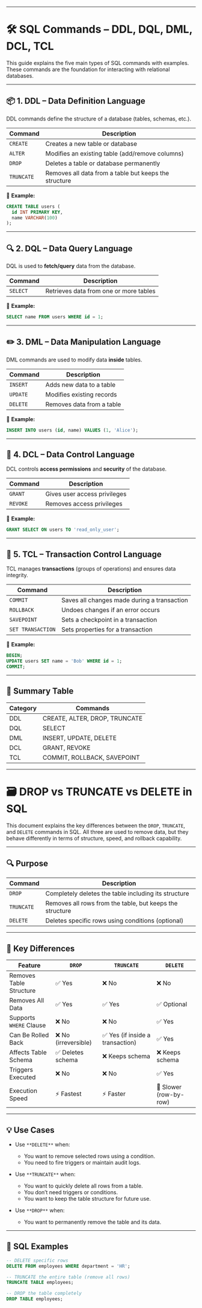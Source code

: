 
---

# 🛠️ SQL Commands – DDL, DQL, DML, DCL, TCL

This guide explains the five main types of SQL commands with examples. These commands are the foundation for interacting with relational databases.

---

## 📦 1. DDL – Data Definition Language

DDL commands define the structure of a database (tables, schemas, etc.).

| Command | Description |
|---------|-------------|
| `CREATE` | Creates a new table or database |
| `ALTER`  | Modifies an existing table (add/remove columns) |
| `DROP`   | Deletes a table or database permanently |
| `TRUNCATE` | Removes all data from a table but keeps the structure |

🔹 **Example:**
```sql
CREATE TABLE users (
  id INT PRIMARY KEY,
  name VARCHAR(100)
);
````

---

## 🔍 2. DQL – Data Query Language

DQL is used to **fetch/query** data from the database.

| Command  | Description                            |
| -------- | -------------------------------------- |
| `SELECT` | Retrieves data from one or more tables |

🔹 **Example:**

```sql
SELECT name FROM users WHERE id = 1;
```

---

## ✏️ 3. DML – Data Manipulation Language

DML commands are used to modify data **inside** tables.

| Command  | Description               |
| -------- | ------------------------- |
| `INSERT` | Adds new data to a table  |
| `UPDATE` | Modifies existing records |
| `DELETE` | Removes data from a table |

🔹 **Example:**

```sql
INSERT INTO users (id, name) VALUES (1, 'Alice');
```

---

## 🔐 4. DCL – Data Control Language

DCL controls **access permissions** and **security** of the database.

| Command  | Description                  |
| -------- | ---------------------------- |
| `GRANT`  | Gives user access privileges |
| `REVOKE` | Removes access privileges    |

🔹 **Example:**

```sql
GRANT SELECT ON users TO 'read_only_user';
```

---

## 🔄 5. TCL – Transaction Control Language

TCL manages **transactions** (groups of operations) and ensures data integrity.

| Command           | Description                                 |
| ----------------- | ------------------------------------------- |
| `COMMIT`          | Saves all changes made during a transaction |
| `ROLLBACK`        | Undoes changes if an error occurs           |
| `SAVEPOINT`       | Sets a checkpoint in a transaction          |
| `SET TRANSACTION` | Sets properties for a transaction           |

🔹 **Example:**

```sql
BEGIN;
UPDATE users SET name = 'Bob' WHERE id = 1;
COMMIT;
```

---

## 🧠 Summary Table

| Category | Commands                      |
| -------- | ----------------------------- |
| DDL      | CREATE, ALTER, DROP, TRUNCATE |
| DQL      | SELECT                        |
| DML      | INSERT, UPDATE, DELETE        |
| DCL      | GRANT, REVOKE                 |
| TCL      | COMMIT, ROLLBACK, SAVEPOINT   |

---


# 🗃️ DROP vs TRUNCATE vs DELETE in SQL

This document explains the key differences between the `DROP`, `TRUNCATE`, and `DELETE` commands in SQL. All three are used to remove data, but they behave differently in terms of structure, speed, and rollback capability.

---

## 🔍 Purpose

| Command  | Description |
|----------|-------------|
| `DROP`   | Completely deletes the table including its structure |
| `TRUNCATE` | Removes all rows from the table, but keeps the structure |
| `DELETE` | Deletes specific rows using conditions (optional) |

---

## 🔄 Key Differences

| Feature | `DROP` | `TRUNCATE` | `DELETE` |
|--------|--------|------------|----------|
| Removes Table Structure | ✅ Yes | ❌ No | ❌ No |
| Removes All Data | ✅ Yes | ✅ Yes | ✅ Optional |
| Supports `WHERE` Clause | ❌ No | ❌ No | ✅ Yes |
| Can Be Rolled Back | ❌ No (irreversible) | ✅ Yes (if inside a transaction) | ✅ Yes |
| Affects Table Schema | ✅ Deletes schema | ❌ Keeps schema | ❌ Keeps schema |
| Triggers Executed | ❌ No | ❌ No | ✅ Yes |
| Execution Speed | ⚡ Fastest | ⚡ Faster | 🐢 Slower (row-by-row) |

---

## 💡 Use Cases

- Use `**DELETE**` when:
  - You want to remove selected rows using a condition.
  - You need to fire triggers or maintain audit logs.

- Use `**TRUNCATE**` when:
  - You want to quickly delete all rows from a table.
  - You don’t need triggers or conditions.
  - You want to keep the table structure for future use.

- Use `**DROP**` when:
  - You want to permanently remove the table and its data.

---

## 🧪 SQL Examples

```sql
-- DELETE specific rows
DELETE FROM employees WHERE department = 'HR';

-- TRUNCATE the entire table (remove all rows)
TRUNCATE TABLE employees;

-- DROP the table completely
DROP TABLE employees;

